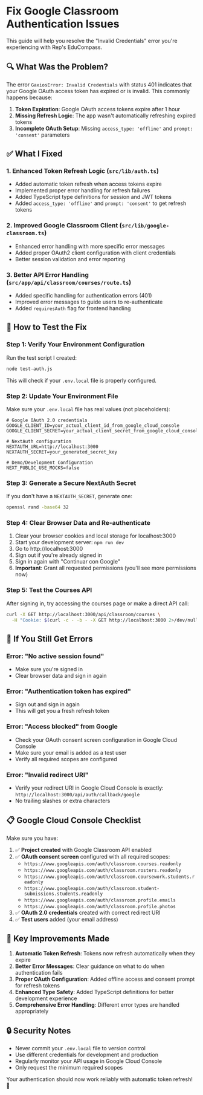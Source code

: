 # Fix Google Classroom Authentication Issues

This guide will help you resolve the "Invalid Credentials" error you're experiencing with Rep's EduCompass.

## 🔍 What Was the Problem?

The error `GaxiosError: Invalid Credentials` with status 401 indicates that your Google OAuth access token has expired or is invalid. This commonly happens because:

1. **Token Expiration**: Google OAuth access tokens expire after 1 hour
2. **Missing Refresh Logic**: The app wasn't automatically refreshing expired tokens
3. **Incomplete OAuth Setup**: Missing `access_type: 'offline'` and `prompt: 'consent'` parameters

## ✅ What I Fixed

### 1. Enhanced Token Refresh Logic (`src/lib/auth.ts`)
- Added automatic token refresh when access tokens expire
- Implemented proper error handling for refresh failures
- Added TypeScript type definitions for session and JWT tokens
- Added `access_type: 'offline'` and `prompt: 'consent'` to get refresh tokens

### 2. Improved Google Classroom Client (`src/lib/google-classroom.ts`)
- Enhanced error handling with more specific error messages
- Added proper OAuth2 client configuration with client credentials
- Better session validation and error reporting

### 3. Better API Error Handling (`src/app/api/classroom/courses/route.ts`)
- Added specific handling for authentication errors (401)
- Improved error messages to guide users to re-authenticate
- Added `requiresAuth` flag for frontend handling

## 🚀 How to Test the Fix

### Step 1: Verify Your Environment Configuration

Run the test script I created:

```bash
node test-auth.js
```

This will check if your `.env.local` file is properly configured.

### Step 2: Update Your Environment File

Make sure your `.env.local` file has real values (not placeholders):

```env
# Google OAuth 2.0 credentials
GOOGLE_CLIENT_ID=your_actual_client_id_from_google_cloud_console
GOOGLE_CLIENT_SECRET=your_actual_client_secret_from_google_cloud_console

# NextAuth configuration
NEXTAUTH_URL=http://localhost:3000
NEXTAUTH_SECRET=your_generated_secret_key

# Demo/Development Configuration
NEXT_PUBLIC_USE_MOCKS=false
```

### Step 3: Generate a Secure NextAuth Secret

If you don't have a `NEXTAUTH_SECRET`, generate one:

```bash
openssl rand -base64 32
```

### Step 4: Clear Browser Data and Re-authenticate

1. Clear your browser cookies and local storage for localhost:3000
2. Start your development server: `npm run dev`
3. Go to http://localhost:3000
4. Sign out if you're already signed in
5. Sign in again with "Continuar con Google"
6. **Important**: Grant all requested permissions (you'll see more permissions now)

### Step 5: Test the Courses API

After signing in, try accessing the courses page or make a direct API call:

```bash
curl -X GET http://localhost:3000/api/classroom/courses \
  -H "Cookie: $(curl -c - -b - -X GET http://localhost:3000 2>/dev/null | grep -E '(next-auth|__Secure)' | awk '{print $6"="$7}' | tr '\n' ';')"
```

## 🔧 If You Still Get Errors

### Error: "No active session found"
- Make sure you're signed in
- Clear browser data and sign in again

### Error: "Authentication token has expired"
- Sign out and sign in again
- This will get you a fresh refresh token

### Error: "Access blocked" from Google
- Check your OAuth consent screen configuration in Google Cloud Console
- Make sure your email is added as a test user
- Verify all required scopes are configured

### Error: "Invalid redirect URI"
- Verify your redirect URI in Google Cloud Console is exactly: `http://localhost:3000/api/auth/callback/google`
- No trailing slashes or extra characters

## 📋 Google Cloud Console Checklist

Make sure you have:

1. ✅ **Project created** with Google Classroom API enabled
2. ✅ **OAuth consent screen** configured with all required scopes:
   - `https://www.googleapis.com/auth/classroom.courses.readonly`
   - `https://www.googleapis.com/auth/classroom.rosters.readonly`
   - `https://www.googleapis.com/auth/classroom.coursework.students.readonly`
   - `https://www.googleapis.com/auth/classroom.student-submissions.students.readonly`
   - `https://www.googleapis.com/auth/classroom.profile.emails`
   - `https://www.googleapis.com/auth/classroom.profile.photos`
3. ✅ **OAuth 2.0 credentials** created with correct redirect URI
4. ✅ **Test users** added (your email address)

## 🎯 Key Improvements Made

1. **Automatic Token Refresh**: Tokens now refresh automatically when they expire
2. **Better Error Messages**: Clear guidance on what to do when authentication fails
3. **Proper OAuth Configuration**: Added offline access and consent prompt for refresh tokens
4. **Enhanced Type Safety**: Added TypeScript definitions for better development experience
5. **Comprehensive Error Handling**: Different error types are handled appropriately

## 🔒 Security Notes

- Never commit your `.env.local` file to version control
- Use different credentials for development and production
- Regularly monitor your API usage in Google Cloud Console
- Only request the minimum required scopes

Your authentication should now work reliably with automatic token refresh! 🎉
